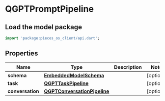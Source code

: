 # QGPTPromptPipeline

## Load the model package
```dart
import 'package:pieces_os_client/api.dart';
```

## Properties
Name | Type | Description | Notes
------------ | ------------- | ------------- | -------------
**schema** | [**EmbeddedModelSchema**](EmbeddedModelSchema) |  | [optional] 
**task** | [**QGPTTaskPipeline**](QGPTTaskPipeline) |  | [optional] 
**conversation** | [**QGPTConversationPipeline**](QGPTConversationPipeline) |  | [optional] 




